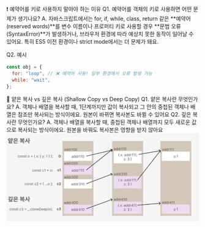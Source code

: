 ❗ 예약어를 키로 사용하지 말아야 하는 이유
Q1. 예약어를 객체의 키로 사용하면 어떤 문제가 생기나요?
A. 자바스크립트에서는 for, if, while, class, return 같은 **예약어(reserved words)**를 변수 이름이나 프로퍼티 키로 사용할 경우 **문법 오류(SyntaxError)**가 발생하거나, 브라우저 환경에 따라 예상치 못한 동작이 일어날 수 있어요. 특히 ES5 이전 환경이나 strict mode에서는 더 문제가 돼요.

Q2. 예시

```js
const obj = {
  for: "loop", // ❌ 예약어 사용! 일부 환경에서 오류 발생 가능
  while: "wait",
};
```

🔄 얕은 복사 vs 깊은 복사 (Shallow Copy vs Deep Copy)
Q1. 얕은 복사란 무엇인가요?
A. 객체나 배열을 복사할 때, 1단계까지만 값이 복사되고 그 안의 중첩된 객체나 배열은 참조만 복사되는 방식이에요. 원본이 바뀌면 복사본도 바뀔 수 있어요
Q2. 깊은 복사란 무엇인가요?
A. 객체나 배열을 복사할 때, 중첩된 객체나 배열까지 모두 새로운 값으로 복사되는 방식이에요. 원본을 바꿔도 복사본은 영향을 받지 않아요
![얕은 복사 vs 깊은 복사](../Q&A/images/얕은복사%20깊은복사.png)
